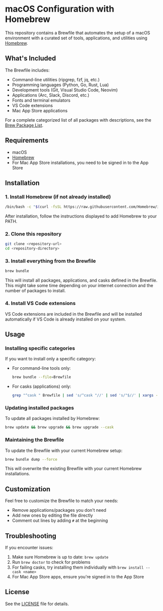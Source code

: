 # macOS Configuration with Homebrew

This repository contains a Brewfile that automates the setup of a macOS environment with a curated set of tools, applications, and utilities using [Homebrew](https://brew.sh).

## What's Included

The Brewfile includes:

- Command-line utilities (ripgrep, fzf, jq, etc.)
- Programming languages (Python, Go, Rust, Lua)
- Development tools (Git, Visual Studio Code, Neovim)
- Applications (Arc, Slack, Discord, etc.)
- Fonts and terminal emulators
- VS Code extensions
- Mac App Store applications

For a complete categorized list of all packages with descriptions, see the [Brew Package List](brew_list.md).

## Requirements

- macOS
- [Homebrew](https://brew.sh)
- For Mac App Store installations, you need to be signed in to the App Store

## Installation

### 1. Install Homebrew (if not already installed)

```bash
/bin/bash -c "$(curl -fsSL https://raw.githubusercontent.com/Homebrew/install/HEAD/install.sh)"
```

After installation, follow the instructions displayed to add Homebrew to your PATH.

### 2. Clone this repository

```bash
git clone <repository-url>
cd <repository-directory>
```

### 3. Install everything from the Brewfile

```bash
brew bundle
```

This will install all packages, applications, and casks defined in the Brewfile. This might take some time depending on your internet connection and the number of packages to install.

### 4. Install VS Code extensions

VS Code extensions are included in the Brewfile and will be installed automatically if VS Code is already installed on your system.

## Usage

### Installing specific categories

If you want to install only a specific category:

- For command-line tools only:
  ```bash
  brew bundle --file=Brewfile
  ```

- For casks (applications) only:
  ```bash
  grep "^cask " Brewfile | sed 's/^cask "//' | sed 's/"$//' | xargs -I{} brew install --cask {}
  ```

### Updating installed packages

To update all packages installed by Homebrew:

```bash
brew update && brew upgrade && brew upgrade --cask
```

### Maintaining the Brewfile

To update the Brewfile with your current Homebrew setup:

```bash
brew bundle dump --force
```

This will overwrite the existing Brewfile with your current Homebrew installations.

## Customization

Feel free to customize the Brewfile to match your needs:

- Remove applications/packages you don't need
- Add new ones by editing the file directly
- Comment out lines by adding `#` at the beginning

## Troubleshooting

If you encounter issues:

1. Make sure Homebrew is up to date: `brew update`
2. Run `brew doctor` to check for problems
3. For failing casks, try installing them individually with `brew install --cask <name>`
4. For Mac App Store apps, ensure you're signed in to the App Store

## License

See the [LICENSE](LICENSE) file for details.
